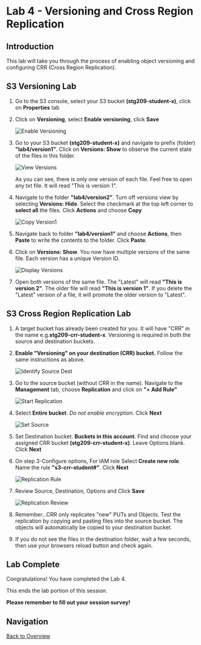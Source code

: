 # Lab 4 - Versioning and Cross Region Replication

## Introduction
This lab will take you through the process of enabling object versioning and configuring CRR (Cross Region Replication).

<!--
## Versioning Overview
Versioning is a data protection mechanism for S3 buckets/objects. Versioning is enabled at the bucket level and is recommended by AWS as a best practice.  It can be enabled via the console or programatically. This session focuses on the console.

    ![Version View](../images/4-versioning-1.png)

**Benefits of CRR**

* Protects against unintended deletes (think Recycle Bin)
* No performance penalty
* Easy retrieval of deleted objects
* Lifecycle policies assist "versioning" with variant control, clean up, and storage class mobility
-->

## S3 Versioning Lab

1. Go to the S3 console, select your S3 bucket **(stg209-student-x)**, click on **Properties** tab

2. Click on **Versioning**, select **Enable versioning**, click **Save**

    ![Enable Versioning](../images/4-versioning-2.png)

3. Go to your S3 bucket **(stg209-student-x)** and navigate to prefix (folder) **"lab4/version1"**. Click on **Versions: Show** to observe the current state of the files in this folder.

    ![View Versions](../images/4-versioning-3.png)

    As you can see, there is only one version of each file. Feel free to open any txt file.  It will read "This is version 1". 

4. Navigate to the folder **"lab4/version2"**. Turn off versions view by selecting **Versions: Hide**.  Select the checkmark at the top left corner to **select all** the files.  Click **Actions** and choose **Copy**

    ![Copy Version1](../images/4-versioning-4.png)
 
5. Navigate back to folder **"lab4/version1"** and choose **Actions**, then **Paste** to write the contents to the folder. Click **Paste**.

6. Click on **Versions: Show**. You now have multiple versions of the same file.  Each version has a unique Version ID.

    ![Display Versions](../images/4-versioning-5.png)
 
7. Open both versions of the same file. The "Latest" will read **"This is version 2"**. The older file will read **"This is version 1"**.  If you delete the "Latest" version of a file, it will promote the older version to "Latest".

<!--
## Cross Region Replication (CRR) Overview
CRR is a bucket level feature that allows for asynchronous replication of objects in different regions.  Source and destination can be same or different accounts. Only new Objects or Puts will be replicated. Deletes and Lifecycle Policies will not be replicated.  All data in transit is encrypted (SSL/TLS).

* **Use cases:** Compliance, Latency, Operational, Security.
* **Requirements:** Versioning (source/dest), Different Regions (source/dest), Permissions (replication)
* **Updates:** Overwrite ownership (two diff owners), Different storage class, Bi-directional, Independent Lifecycle Policies
-->

## S3 Cross Region Replication Lab

1. A target bucket has already been created for you.  It will have "CRR" in the name e.g.**stg209-crr-student-x**. Versioning is required in both the source and destination buckets. 

2. **Enable "Versioning" on your destination (CRR) bucket.** Follow the same instructions as above.

    ![Identify Source Dest](../images/4-crr-6.png)

3. Go to the source bucket (without CRR in the name).  Navigate to the **Management** tab, choose **Replication** and click on **"+ Add Rule"**

    ![Start Replication](../images/4-crr-7.png)

4. Select **Entire bucket**. _Do not enable encryption_.  Click **Next**

    ![Set Source](../images/4-crr-8.png)
 
5. Set Destination bucket.  **Buckets in this account**.  Find and choose your assigned CRR bucket **(stg209-crr-student-x)**. Leave Options blank. Click **Next**

6. On step 3-Configure options, For IAM role Select **Create new role**. Name the rule **"s3-crr-student#"**. Click **Next**

    ![Replication Rule](../images/4-crr-9.png)

7. Review Source, Destination, Options and Click **Save**

    ![Replication Review](../images/4-crr-10.png)

8. Remember...CRR only replicates "new" PUTs and Objects. Test the replication by copying and pasting files into the source bucket.  The objects will automatically be copied to your destination bucket.

9. If you do not see the files in the destination folder, wait a few seconds, then use your browsers reload button and check again.

## Lab Complete

Congratulations! You have completed the Lab 4.

This ends the lab portion of this session.

**Please remember to fill out your session survey!**

## Navigation
[Back to Overview](../README.md)
